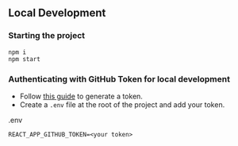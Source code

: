 ## Local Development

### Starting the project

```
npm i
npm start
```

### Authenticating with GitHub Token for local development

- Follow [this guide](https://docs.github.com/en/free-pro-team@latest/github/authenticating-to-github/creating-a-personal-access-token) to generate a token.
- Create a `.env` file at the root of the project and add your token.

.env

```
REACT_APP_GITHUB_TOKEN=<your token>
```
